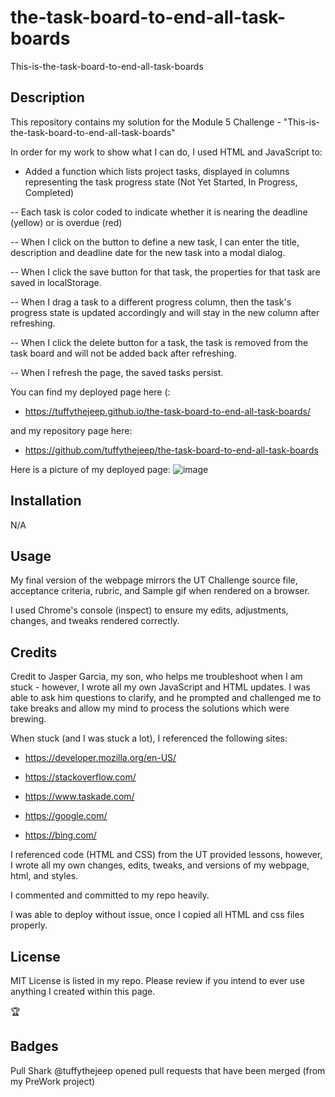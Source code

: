 
# the-task-board-to-end-all-task-boards

This-is-the-task-board-to-end-all-task-boards

## Description

This repository contains my solution for the Module 5 Challenge - "This-is-the-task-board-to-end-all-task-boards"

In order for my work to show what I can do, I used HTML and JavaScript to:

- Added a function which lists project tasks, displayed in columns representing the task progress state (Not Yet Started, In Progress, Completed)

-- Each task is color coded to indicate whether it is nearing the deadline (yellow) or is overdue (red)

-- When I click on the button to define a new task, I can enter the title, description and deadline date for the new task into a modal dialog.

-- When I click the save button for that task, the properties for that task are saved in localStorage.

-- When I drag a task to a different progress column, then the task's progress state is updated accordingly and will stay in the new column after refreshing.

-- When I click the delete button for a task, the task is removed from the task board and will not be added back after refreshing.

-- When I refresh the page, the saved tasks persist.

You can find my deployed page here (:

- <https://tuffythejeep.github.io/the-task-board-to-end-all-task-boards/>

and my repository page here:

- <https://github.com/tuffythejeep/the-task-board-to-end-all-task-boards>

Here is a picture of my deployed page:
![image](https://github.com/tuffythejeep/the-task-board-to-end-all-task-boards/assets/167649421/2bc48e57-b18b-4efc-850c-7357eb4c1795)


## Installation

N/A

## Usage

My final version of the webpage mirrors the UT Challenge source file, acceptance criteria, rubric, and Sample gif when rendered on a browser.

I used Chrome's console (inspect) to ensure my edits, adjustments, changes, and tweaks rendered correctly.

## Credits

Credit to Jasper Garcia, my son, who helps me troubleshoot when I am stuck - however, I wrote all my own JavaScript and HTML updates. 
I was able to ask him questions to clarify, and he prompted and challenged me to take breaks and allow my mind to process the solutions which were brewing.

When stuck (and I was stuck a lot), I referenced the following sites:

- <https://developer.mozilla.org/en-US/>

- <https://stackoverflow.com/>

- <https://www.taskade.com/>

- <https://google.com/>

- <https://bing.com/>

I referenced code (HTML and CSS) from the UT provided lessons, however, I wrote all my own changes, edits, tweaks, and versions of my webpage, html, and styles.

I commented and committed to my repo heavily.

I was able to deploy without issue, once I copied all HTML and css files properly.

## License

MIT License is listed in my repo. Please review if you intend to ever use anything I created within this page.

:trophy:

## Badges

Pull Shark
@tuffythejeep opened pull requests that have been merged (from my PreWork project)
